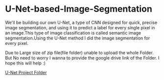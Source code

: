 # U-Net-based-Image-Segmentation
We'll be building our own U-Net, a type of CNN designed for quick, precise image segmentation, and using it to predict a label for every single pixel in an image.This type of image classification is called semantic image segmentation.Using the U-Net method I did the image segmentation for every pixel.

Due to Large size of zip file(file folder) unable to upload the whole Folder. But No need to worry I wanna to provide the google drive link of the Folder. I hope this will help :)

[U-Net Project Folder](https://drive.google.com/drive/folders/1H5rD5_38DPvWaeMuE0BqFB_gU0DgnA9w)

